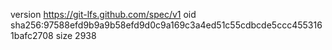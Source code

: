 version https://git-lfs.github.com/spec/v1
oid sha256:97588efd9b9a9b58efd9d0c9a169c3a4ed51c55cdbcde5ccc4553161bafc2708
size 2938
